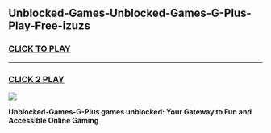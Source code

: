 
## Unblocked-Games-Unblocked-Games-G-Plus-Play-Free-izuzs
<h3>
<a href="https://premium76.site?title=Unblocked-Games-G-Plus&ref=10A">CLICK TO PLAY</a></h3>
<hr>

<h3>
<a href="https://premium76.site?title=Unblocked-Games-G-Plus&ref=10A">CLICK 2 PLAY</a>
  
</h3>

<a href="https://premium76.site?title=Unblocked-Games-G-Plus&ref=10A"><img src="https://clearcache.store/games.png"></a>


**Unblocked-Games-G-Plus games unblocked: Your Gateway to Fun and Accessible Online Gaming**
